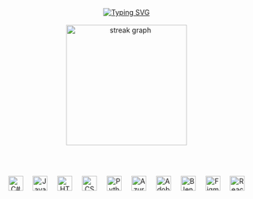 <div align="center">
  <a href="https://git.io/typing-svg">
    <img src="https://readme-typing-svg.demolab.com?font=Reddit+Mono&duration=2000&pause=3000&color=F7F7F7&random=false&width=435&lines=My+mom+chose+this+profession+for+me..." alt="Typing SVG" />
  </a>
</div>

<br>

<div align="center">
  <img src="https://streak-stats.demolab.com?user=UzairMoh&locale=en&mode=daily&theme=dark&hide_border=false&border_radius=5" height="244" alt="streak graph" />
</div>

<br><br>

<div align="center">
  <img src="https://skillicons.dev/icons?i=cs" height="30" alt="C# logo" />
  <img width="12" />
  <img src="https://skillicons.dev/icons?i=js" height="30" alt="JavaScript logo" />
  <img width="12" />
  <img src="https://skillicons.dev/icons?i=html" height="30" alt="HTML5 logo" />
  <img width="12" />
  <img src="https://skillicons.dev/icons?i=css" height="30" alt="CSS3 logo" />
  <img width="12" />
  <img src="https://skillicons.dev/icons?i=py" height="30" alt="Python logo" />
  <img width="12" />
  <img src="https://skillicons.dev/icons?i=azure" height="30" alt="Azure logo" />
  <img width="12" />
  <img src="https://skillicons.dev/icons?i=ps" height="30" alt="Adobe Photoshop logo" />
  <img width="12" />
  <img src="https://skillicons.dev/icons?i=blender" height="30" alt="Blender logo" />
  <img width="12" />
  <img src="https://skillicons.dev/icons?i=figma" height="30" alt="Figma logo" />
  <img width="12" />
  <img src="https://skillicons.dev/icons?i=react" height="30" alt="React logo" />
</div>
